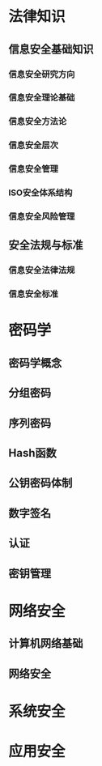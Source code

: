 # 法律知识
## 信息安全基础知识
### 信息安全研究方向
### 信息安全理论基础
### 信息安全方法论
### 信息安全层次
### 信息安全管理
### ISO安全体系结构
### 信息安全风险管理
## 安全法规与标准
### 信息安全法律法规
### 信息安全标准

# 密码学
## 密码学概念
## 分组密码
## 序列密码
## Hash函数
## 公钥密码体制
## 数字签名
## 认证
## 密钥管理

# 网络安全
## 计算机网络基础
## 网络安全

# 系统安全





# 应用安全
